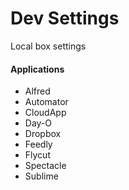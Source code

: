 Dev Settings
===========

Local box settings

#### Applications
* Alfred
* Automator
* CloudApp
* Day-O
* Dropbox
* Feedly
* Flycut
* Spectacle
* Sublime
